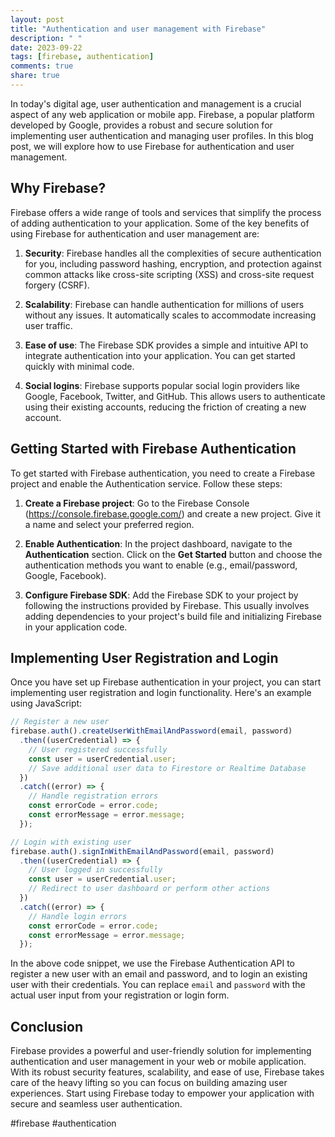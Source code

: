```yaml
---
layout: post
title: "Authentication and user management with Firebase"
description: " "
date: 2023-09-22
tags: [firebase, authentication]
comments: true
share: true
---
```


In today's digital age, user authentication and management is a crucial aspect of any web application or mobile app. Firebase, a popular platform developed by Google, provides a robust and secure solution for implementing user authentication and managing user profiles. In this blog post, we will explore how to use Firebase for authentication and user management.

## Why Firebase?

Firebase offers a wide range of tools and services that simplify the process of adding authentication to your application. Some of the key benefits of using Firebase for authentication and user management are:

1. **Security**: Firebase handles all the complexities of secure authentication for you, including password hashing, encryption, and protection against common attacks like cross-site scripting (XSS) and cross-site request forgery (CSRF).

2. **Scalability**: Firebase can handle authentication for millions of users without any issues. It automatically scales to accommodate increasing user traffic.

3. **Ease of use**: The Firebase SDK provides a simple and intuitive API to integrate authentication into your application. You can get started quickly with minimal code.

4. **Social logins**: Firebase supports popular social login providers like Google, Facebook, Twitter, and GitHub. This allows users to authenticate using their existing accounts, reducing the friction of creating a new account.

## Getting Started with Firebase Authentication

To get started with Firebase authentication, you need to create a Firebase project and enable the Authentication service. Follow these steps:

1. **Create a Firebase project**: Go to the Firebase Console (https://console.firebase.google.com/) and create a new project. Give it a name and select your preferred region.

2. **Enable Authentication**: In the project dashboard, navigate to the **Authentication** section. Click on the **Get Started** button and choose the authentication methods you want to enable (e.g., email/password, Google, Facebook).

3. **Configure Firebase SDK**: Add the Firebase SDK to your project by following the instructions provided by Firebase. This usually involves adding dependencies to your project's build file and initializing Firebase in your application code.

## Implementing User Registration and Login

Once you have set up Firebase authentication in your project, you can start implementing user registration and login functionality. Here's an example using JavaScript:

```javascript
// Register a new user
firebase.auth().createUserWithEmailAndPassword(email, password)
  .then((userCredential) => {
    // User registered successfully
    const user = userCredential.user;
    // Save additional user data to Firestore or Realtime Database
  })
  .catch((error) => {
    // Handle registration errors
    const errorCode = error.code;
    const errorMessage = error.message;
  });

// Login with existing user
firebase.auth().signInWithEmailAndPassword(email, password)
  .then((userCredential) => {
    // User logged in successfully
    const user = userCredential.user;
    // Redirect to user dashboard or perform other actions
  })
  .catch((error) => {
    // Handle login errors
    const errorCode = error.code;
    const errorMessage = error.message;
  });
```

In the above code snippet, we use the Firebase Authentication API to register a new user with an email and password, and to login an existing user with their credentials. You can replace `email` and `password` with the actual user input from your registration or login form.

## Conclusion

Firebase provides a powerful and user-friendly solution for implementing authentication and user management in your web or mobile application. With its robust security features, scalability, and ease of use, Firebase takes care of the heavy lifting so you can focus on building amazing user experiences. Start using Firebase today to empower your application with secure and seamless user authentication.

#firebase #authentication